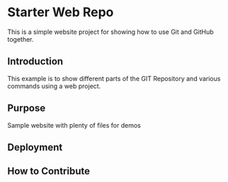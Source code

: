 # Starter Web Repo

This is a simple website project for showing how to use Git and GitHub together.

## Introduction
This example is to show different parts of the GIT Repository and various commands using a web project.

## Purpose

Sample website with plenty of files for demos

## Deployment

## How to Contribute